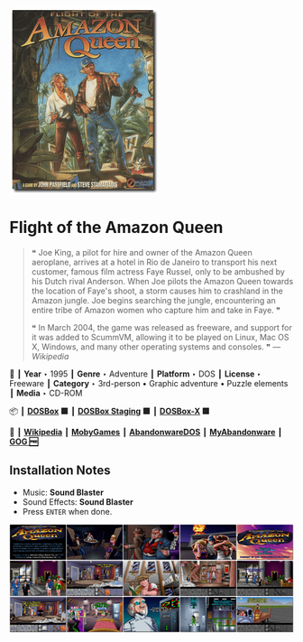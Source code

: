 ![](Thumbnail.png "application-thumbnail")

# Flight of the Amazon Queen

> ❝ Joe King, a pilot for hire and owner of the Amazon Queen aeroplane, arrives at a hotel in Rio de Janeiro to transport his next customer, famous film actress Faye Russel, only to be ambushed by his Dutch rival Anderson. When Joe pilots the Amazon Queen towards the location of Faye's shoot, a storm causes him to crashland in the Amazon jungle. Joe begins searching the jungle, encountering an entire tribe of Amazon women who capture him and take in Faye. ❞
>
> ❝ In March 2004, the game was released as freeware, and support for it was added to ScummVM, allowing it to be played on Linux, Mac OS X, Windows, and many other operating systems and consoles. ❞ — *Wikipedia*
>

📌 ┃ **Year** ‣ 1995 ┃ **Genre** ‣ Adventure ┃ **Platform** ‣ DOS ┃ **License** ‣ Freeware ┃ **Category** ‣ 3rd-person • Graphic adventure • Puzzle elements ┃ **Media** ‣ CD-ROM 

📦 ┃ **[DOSBox](https://www.dosbox.com/) 🟩** ┃ **[DOSBox Staging](https://dosbox-staging.github.io/) 🟩** ┃ **[DOSBox-X](https://dosbox-x.com/) 🟩** 

📎 ┃ **[Wikipedia](https://en.wikipedia.org/wiki/Flight_of_the_Amazon_Queen)** ┃ **[MobyGames](https://www.mobygames.com/game/352/flight-of-the-amazon-queen/)** ┃ **[AbandonwareDOS](https://www.abandonwaredos.com/abandonware-game.php?abandonware=Flight+of+the+Amazon+Queen&gid=1780)** ┃ **[MyAbandonware](https://www.myabandonware.com/game/flight-of-the-amazon-queen-2rn)** ┃ **[GOG 🆓](https://www.gog.com/en/game/flight_of_the_amazon_queen)** 

## Installation Notes
- Music: **Sound Blaster**
- Sound Effects: **Sound Blaster**
- Press `ENTER` when done.

![](Montage.png "Flight of the Amazon Queen")

